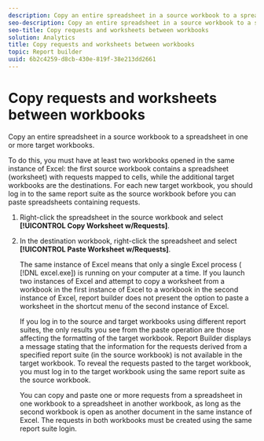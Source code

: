 ```yaml
---
description: Copy an entire spreadsheet in a source workbook to a spreadsheet in one or more target workbooks.
seo-description: Copy an entire spreadsheet in a source workbook to a spreadsheet in one or more target workbooks.
seo-title: Copy requests and worksheets between workbooks
solution: Analytics
title: Copy requests and worksheets between workbooks
topic: Report builder
uuid: 6b2c4259-d8cb-430e-819f-38e213dd2661
---
```


# Copy requests and worksheets between workbooks

Copy an entire spreadsheet in a source workbook to a spreadsheet in one or more target workbooks.

 To do this, you must have at least two workbooks opened in the same instance of Excel: the first source workbook contains a spreadsheet (worksheet) with requests mapped to cells, while the additional target workbooks are the destinations. For each new target workbook, you should log in to the same report suite as the source workbook before you can paste spreadsheets containing requests. 
1. Right-click the spreadsheet in the source workbook and select **[!UICONTROL Copy Worksheet w/Requests]**.
1. In the destination workbook, right-click the spreadsheet and select **[!UICONTROL Paste Worksheet w/Requests]**.

   The same instance of Excel means that only a single Excel process ( [!DNL excel.exe]) is running on your computer at a time. If you launch two instances of Excel and attempt to copy a worksheet from a workbook in the first instance of Excel to a workbook in the second instance of Excel, report builder does not present the option to paste a worksheet in the shortcut menu of the second instance of Excel.

   If you log in to the source and target workbooks using different report suites, the only results you see from the paste operation are those affecting the formatting of the target workbook. Report Builder displays a message stating that the information for the requests derived from a specified report suite (in the source workbook) is not available in the target workbook. To reveal the requests pasted to the target workbook, you must log in to the target workbook using the same report suite as the source workbook.

   You can copy and paste one or more requests from a spreadsheet in one workbook to a spreadsheet in another workbook, as long as the second workbook is open as another document in the same instance of Excel. The requests in both workbooks must be created using the same report suite login. 
